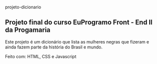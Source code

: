 ﻿ projeto-dicionario

## Projeto final do curso EuProgramo Front - End II da Progamaria

Este projeto é um dicionário que lista as mulheres negras que fizeram e ainda fazem parte da história do Brasil e mundo. 

Feito com: HTML, CSS e Javascript
